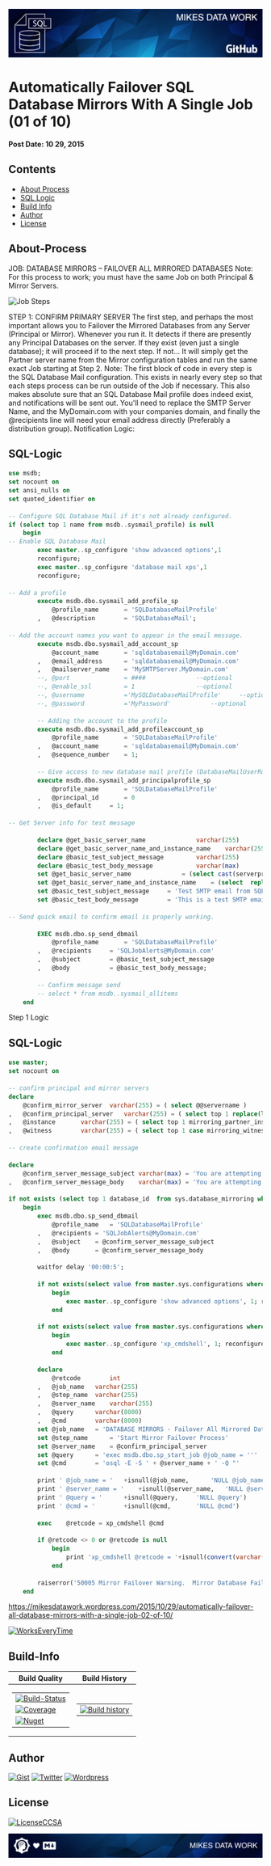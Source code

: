 ![MIKES DATA WORK GIT REPO](https://raw.githubusercontent.com/mikesdatawork/images/master/git_mikes_data_work_banner_01.png "Mikes Data Work")        

# Automatically Failover SQL Database Mirrors With A Single Job (01 of 10)
**Post Date: 10 29, 2015**

## Contents    
- [About Process](##About-Process)  
- [SQL Logic](#SQL-Logic)  
- [Build Info](#Build-Info)  
- [Author](#Author)  
- [License](#License)       

## About-Process



JOB:  DATABASE MIRRORS – FAILOVER ALL MIRRORED DATABASES
Note:  For this process to work; you must have the same Job on both Principal & Mirror Servers.

![Job Steps]( https://mikesdatawork.files.wordpress.com/2015/10/screenshot_013.png "All SQL Job Steps")
 
STEP 1:    CONFIRM PRIMARY SERVER
The first step, and perhaps the most important allows you to Failover the Mirrored Databases from any Server (Principal or Mirror).   Whenever you run it.  It detects if there are presently any Principal Databases on the server.  If they exist (even just a single database); it will proceed if to the next step.  If not… It will simply get the Partner server name from the Mirror configuration tables and run the same exact Job starting at Step 2.
Note: The first block of code in every step is the SQL Database Mail configuration. This exists in nearly every step so that each steps process can be run outside of the Job if necessary. This also makes absolute sure that an SQL Database Mail profile does indeed exist, and notifications will be sent out. You'll need to replace the SMTP Server Name, and the MyDomain.com with your companies domain, and finally the @recipients line will need your email address directly (Preferably a distribution group).
Notification Logic:</p>


## SQL-Logic
```SQL
use msdb;
set nocount on
set ansi_nulls on
set quoted_identifier on
 
-- Configure SQL Database Mail if it's not already configured.
if (select top 1 name from msdb..sysmail_profile) is null
    begin
-- Enable SQL Database Mail
        exec master..sp_configure 'show advanced options',1
        reconfigure;
        exec master..sp_configure 'database mail xps',1
        reconfigure;
 
-- Add a profile
        execute msdb.dbo.sysmail_add_profile_sp
            @profile_name       = 'SQLDatabaseMailProfile'
        ,   @description        = 'SQLDatabaseMail';
 
-- Add the account names you want to appear in the email message.
        execute msdb.dbo.sysmail_add_account_sp
            @account_name       = 'sqldatabasemail@MyDomain.com'
        ,   @email_address      = 'sqldatabasemail@MyDomain.com'
        ,   @mailserver_name    = 'MySMTPServer.MyDomain.com'  
        --, @port               = ####              --optional
        --, @enable_ssl         = 1                 --optional
        --, @username           ='MySQLDatabaseMailProfile'     --optional
        --, @password           ='MyPassword'           --optional
 
        -- Adding the account to the profile
        execute msdb.dbo.sysmail_add_profileaccount_sp
            @profile_name       = 'SQLDatabaseMailProfile'
        ,   @account_name       = 'sqldatabasemail@MyDomain.com'
        ,   @sequence_number    = 1;
 
        -- Give access to new database mail profile (DatabaseMailUserRole)
        execute msdb.dbo.sysmail_add_principalprofile_sp
            @profile_name       = 'SQLDatabaseMailProfile'
        ,   @principal_id       = 0
        ,   @is_default     = 1;
 
-- Get Server info for test message
 
        declare @get_basic_server_name              varchar(255)
        declare @get_basic_server_name_and_instance_name    varchar(255)
        declare @basic_test_subject_message         varchar(255)
        declare @basic_test_body_message            varchar(max)
        set @get_basic_server_name              = (select cast(serverproperty('servername') as varchar(255)))
        set @get_basic_server_name_and_instance_name    = (select  replace(cast(serverproperty('servername') as varchar(255)), '\', '   SQL Instance: '))
        set @basic_test_subject_message     = 'Test SMTP email from SQL Server: ' + @get_basic_server_name_and_instance_name
        set @basic_test_body_message        = 'This is a test SMTP email from SQL Server:  ' + @get_basic_server_name_and_instance_name + char(10) + char(10) + 'If you see this.  It''s working perfectly :)'
 
-- Send quick email to confirm email is properly working.
 
        EXEC msdb.dbo.sp_send_dbmail
            @profile_name       = 'SQLDatabaseMailProfile'
        ,   @recipients     = 'SQLJobAlerts@MyDomain.com'
        ,   @subject        = @basic_test_subject_message
        ,   @body           = @basic_test_body_message;
 
        -- Confirm message send
        -- select * from msdb..sysmail_allitems
    end
```


Step 1 Logic


## SQL-Logic
```SQL
use master;
set nocount on
 
-- confirm principal and mirror servers
declare
    @confirm_mirror_server  varchar(255) = ( select @@servername )
,   @confirm_principal_server   varchar(255) = ( select top 1 replace(left(mirroring_partner_name, charindex('.', mirroring_partner_name) - 1), 'TCP://', '') from master.sys.database_mirroring where mirroring_guid is not null )
,   @instance       varchar(255) = ( select top 1 mirroring_partner_instance from master.sys.database_mirroring where mirroring_guid is not null )
,   @witness        varchar(255) = ( select top 1 case mirroring_witness_name when '' then 'None configured' end from master.sys.database_mirroring where mirroring_guid is not null )
 
-- create confirmation email message
 
declare
    @confirm_server_message_subject varchar(max) = 'You are attempting to run the Mirror Failover Process from the Secondary Server: ' + @confirm_mirror_server + '.  The Failover process is typically run from the Primary Server"' + @confirm_principal_server
,   @confirm_server_message_body    varchar(max) = 'You are attempting to run the Mirror Failover Process from the Secondary Server: ' + @confirm_mirror_server + '.  There are presently no Principal Databases on this Server.  This Job will now cancel on this local server, and execute the Failover process instead from the Primary Server ' + @confirm_principal_server + '. A notification will be sent out automatically from the Primary server when the process begins.'
 
if not exists (select top 1 database_id  from sys.database_mirroring where mirroring_role_desc = 'PRINCIPAL')
    begin
        exec msdb.dbo.sp_send_dbmail
            @profile_name   = 'SQLDatabaseMailProfile'
        ,   @recipients = 'SQLJobAlerts@MyDomain.com'
        ,   @subject    = @confirm_server_message_subject
        ,   @body       = @confirm_server_message_body
 
        waitfor delay '00:00:5';
         
        if not exists(select value from master.sys.configurations where name = 'show advanced options')
            begin
                exec master..sp_configure 'show advanced options', 1; reconfigure with override
            end
 
        if not exists(select value from master.sys.configurations where name = 'xp_cmdshell')
            begin
                exec master..sp_configure 'xp_cmdshell', 1; reconfigure with override
            end
 
        declare
            @retcode        int
        ,   @job_name   varchar(255)
        ,   @step_name  varchar(255)
        ,   @server_name    varchar(255)
        ,   @query      varchar(8000) 
        ,   @cmd        varchar(8000)
        set @job_name   = 'DATABASE MIRRORS - Failover All Mirrored Databases'
        set @step_name      = 'Start Mirror Failover Process'
        set @server_name    = @confirm_principal_server
        set @query      = 'exec msdb.dbo.sp_start_job @job_name = '''   + @job_name + ''', @step_name = ''' + @step_name + ''''
        set @cmd        = 'osql -E -S ' + @server_name + ' -Q "'        + @query + '"'
 
        print ' @job_name = '   +isnull(@job_name,      'NULL @job_name') 
        print ' @server_name = '    +isnull(@server_name,   'NULL @server_name') 
        print ' @query = '      +isnull(@query,     'NULL @query') 
        print ' @cmd = '        +isnull(@cmd,       'NULL @cmd')
 
        exec    @retcode = xp_cmdshell @cmd
 
        if @retcode <> 0 or @retcode is null
            begin
                print 'xp_cmdshell @retcode = '+isnull(convert(varchar(20),@retcode),'NULL @retcode')
            end
 
        raiserror('50005 Mirror Failover Warning.  Mirror Database Failover was initiated from the Mirror Server.  Process will instead be executed on the Primary Server', 16, -1, @@servername )
    end
```
https://mikesdatawork.wordpress.com/2015/10/29/automatically-failover-all-database-mirrors-with-a-single-job-02-of-10/




[![WorksEveryTime](https://forthebadge.com/images/badges/60-percent-of-the-time-works-every-time.svg)](https://shitday.de/)

## Build-Info

| Build Quality | Build History |
|--|--|
|<table><tr><td>[![Build-Status](https://ci.appveyor.com/api/projects/status/pjxh5g91jpbh7t84?svg?style=flat-square)](#)</td></tr><tr><td>[![Coverage](https://coveralls.io/repos/github/tygerbytes/ResourceFitness/badge.svg?style=flat-square)](#)</td></tr><tr><td>[![Nuget](https://img.shields.io/nuget/v/TW.Resfit.Core.svg?style=flat-square)](#)</td></tr></table>|<table><tr><td>[![Build history](https://buildstats.info/appveyor/chart/tygerbytes/resourcefitness)](#)</td></tr></table>|

## Author

[![Gist](https://img.shields.io/badge/Gist-MikesDataWork-<COLOR>.svg)](https://gist.github.com/mikesdatawork)
[![Twitter](https://img.shields.io/badge/Twitter-MikesDataWork-<COLOR>.svg)](https://twitter.com/mikesdatawork)
[![Wordpress](https://img.shields.io/badge/Wordpress-MikesDataWork-<COLOR>.svg)](https://mikesdatawork.wordpress.com/)

    
## License
[![LicenseCCSA](https://img.shields.io/badge/License-CreativeCommonsSA-<COLOR>.svg)](https://creativecommons.org/share-your-work/licensing-types-examples/)

![Mikes Data Work](https://raw.githubusercontent.com/mikesdatawork/images/master/git_mikes_data_work_banner_02.png "Mikes Data Work")

